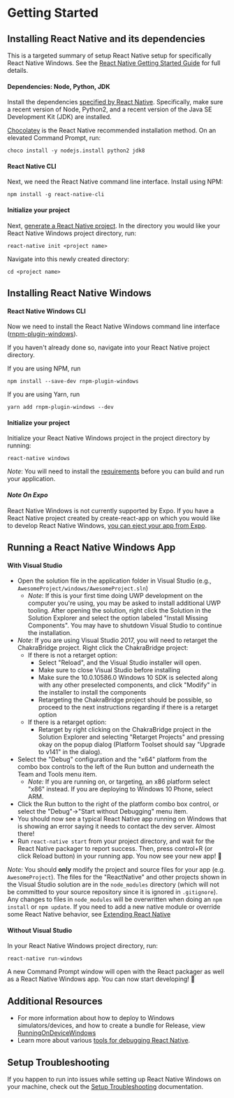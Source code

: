 # Getting Started

## Installing React Native and its dependencies

This is a targeted summary of setup React Native setup for specifically React Native Windows. See the [React Native Getting Started Guide](http://facebook.github.io/react-native/docs/getting-started.html) for full details.

#### Dependencies: Node, Python, JDK

Install the dependencies [specified by React Native](http://facebook.github.io/react-native/docs/getting-started.html#node-python2-jdk). Specifically, make sure a recent version of Node, Python2, and a recent version of the Java SE Development Kit (JDK) are installed.

[Chocolatey](https://chocolatey.org/) is the React Native recommended installation method. On an elevated Command Prompt, run:

```
choco install -y nodejs.install python2 jdk8
```

#### React Native CLI

Next, we need the React Native command line interface. Install using NPM:
```
npm install -g react-native-cli
```

#### Initialize your project

Next, [generate a React Native project](http://facebook.github.io/react-native/docs/getting-started.html#creating-a-new-application). In the directory you would like your React Native Windows project directory, run:
```
react-native init <project name>
```
Navigate into this newly created directory:
```
cd <project name>
```

## Installing React Native Windows

#### React Native Windows CLI

Now we need to install the React Native Windows command line interface ([rnpm-plugin-windows](https://www.npmjs.com/package/rnpm-plugin-windows)).

If you haven't already done so, navigate into your React Native project directory.

If you are using NPM, run
```
npm install --save-dev rnpm-plugin-windows
```

If you are using Yarn, run
```
yarn add rnpm-plugin-windows --dev
```
#### Initialize your project

Initialize your React Native Windows project in the project directory by running:
```
react-native windows
```

*Note*:  You will need to install the [requirements](#system-requirements) before you can build and run your application.

#### *Note On Expo*

React Native Windows is not currently supported by Expo. If you have a React Native project created by create-react-app on which you would like to develop React Native Windows, [you can eject your app from Expo](https://docs.expo.io/versions/latest/guides/detach.html).

## Running a React Native Windows App

#### With Visual Studio

- Open the solution file in the application folder in Visual Studio (e.g., `AwesomeProject/windows/AwesomeProject.sln`)
	- *Note*: If this is your first time doing UWP development on the computer you're using, you may be asked to install additional UWP tooling. After opening the solution, right click the Solution in the Solution Explorer and select the option labeled "Install Missing Components". You may have to shutdown Visual Studio to continue the installation.
- *Note*: If you are using Visual Studio 2017, you will need to retarget the ChakraBridge project. Right click the ChakraBridge project:
    - If there is not a retarget option:
        - Select "Reload", and the Visual Studio installer will open.
        - Make sure to close Visual Studio before installing
        - Make sure the 10.0.10586.0 Windows 10 SDK is selected along with any other preselected components, and click "Modify" in the installer to install the components
        - Retargeting the ChakraBridge project should be possible, so proceed to the next instructions regarding if there is a retarget option
    - If there is a retarget option:
        - Retarget by right clicking on the ChakraBridge project in the Solution Explorer and selecting "Retarget Projects" and pressing okay on the popup dialog (Platform Toolset should say "Upgrade to v141" in the dialog).
- Select the "Debug" configuration and the "x64" platform from the combo box controls to the left of the Run button and underneath the Team and Tools menu item.
	- *Note:* If you are running on, or targeting, an x86 platform select "x86" instead. If you are deploying to Windows 10 Phone, select ARM.
- Click the Run button to the right of the platform combo box control, or select the "Debug"->"Start without Debugging" menu item.
- You should now see a typical React Native app running on Windows that is showing an error saying it needs to contact the dev server. Almost there!
- Run `react-native start` from your project directory, and wait for the React Native packager to report success. Then, press control+R (or click Reload button) in your running app. You now see your new app! :tada:

*Note:* You should **only** modify the project and source files for your app (e.g. `AwesomeProject`). The files for the "ReactNative" and other projects shown in the Visual Studio solution are in the `node_modules` directory (which will not be committed to your source repository since it is ignored in `.gitignore`). Any changes to files in `node_modules` will be overwritten when doing an `npm install` or `npm update`. If you need to add a new native module or override some React Native behavior, see [Extending React Native](#extending-react-native)

#### Without Visual Studio

In your React Native Windows project directory, run:
```
react-native run-windows
```

A new Command Prompt window will open with the React packager as well as a React Native Windows app. You can now start developing! :tada:

## Additional Resources

- For more information about how to deploy to Windows simulators/devices, and how to create a bundle for Release, view [RunningOnDeviceWindows](docs/RunningOnDeviceWindows.md)
- Learn more about various [tools for debugging React Native](http://facebook.github.io/react-native/docs/debugging.html).

## Setup Troubleshooting

If you happen to run into issues while setting up React Native Windows on your machine, check out the [Setup Troubleshooting](docs/SetupTroubleshooting.md) documentation.